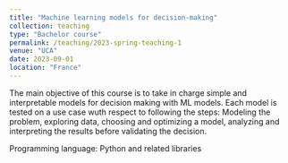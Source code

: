 ```yaml
---
title: "Machine learning models for decision-making"
collection: teaching
type: "Bachelor course"
permalink: /teaching/2023-spring-teaching-1
venue: "UCA"
date: 2023-09-01
location: "France"
---
```


The main objective of this course is to take in charge simple and interpretable models for decision making with ML models. Each model is tested on a use case wuth respect to following the steps: Modeling the problem, exploring data, choosing and optimizing a model, analyzing and interpreting the results before validating the decision.

Programming language: Python and related libraries 
